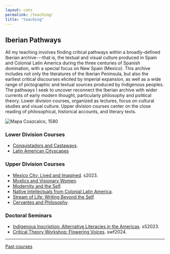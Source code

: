 ```yaml
---
layout: cats
permalink: /teaching/
title: "teaching"
---
```


## Iberian Pathways 

All my teaching involves finding critical pathways within a broadly-defined Iberian archive---that is, the textual and visual culture produced in Spain and Colonial Latin America during the three centuries of Spanish domination, with a special focus on New Spain (Mexico). This archive includes not only the literatures of the Iberian Peninsula, but also the earliest critical discourses elicited by imperial expansion, as well as a wide range of pictographic and textual sources produced by Indigenous peoples. The pathways I seek to uncover reconnect the Iberian archive with wider currents of early modern thought, particularly philosophy and political theory. Lower division courses, organized as lectures, focus on cultural studies and visual culture. Upper division courses center on the close reading of philosophical, historical accounts, and literary texts.

![Mapa Coazcalco, 1580](https://materialescartografiamexicana.files.wordpress.com/2014/04/1186-oyb-7272-a.jpg)

### Lower Division Courses

- [Conquistadors and Castaways](/castaways/).
- [Latin American Cityscapes]()

### Upper Division Courses
- [Mexico City: Lived and Imagined](). s2023.
- [Mystics and Visionary Women](/misticas/).
- [Modernity and the Self](/modern-self/).
- [Native Intellectuals from Colonial Latin America](/native-historians/).
- [Stream of Life: Writing Beyond the Self](/beyond-self/).
- [Cervantes and Philosophy](/cervantes/).

### Doctoral Seminars
- [Indigenous Inscription: Alternative Literacies in the Americas](). sS2023.
- [Critical Theory Workshop: Flowering Voices](). swf2024.

--- 

[Past courses](/past-courses/)

